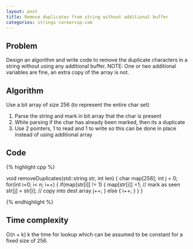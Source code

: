 ```yaml
---
layout: post
title: Remove duplicates from string without additional buffer
categories: strings careercup.com
---
```


## Problem
Design an algorithm and write code to remove the duplicate characters in a string without using any additional buffer. NOTE: One or two additional variables are fine, an extra copy of the array is not.

## Algorithm
Use a bit array of size 256 (to represent the entire char set)

1. Parse the string and mark in bit array that the char is present
2. While parsing if the char has already been marked, then its a duplicate
3. Use 2 pointers, 1 to read and 1 to write so this can be done in place instead of using additional array

## Code
{% highlight cpp %}

void removeDuplicates(std::string str, int len) {
	char map[256];
	int j = 0;
	for(int i=0; i< n; i++) {
		if(map[str[i]] != 1) {
			map[str[i]] =1; // mark as seen
			str[j] = str[i];   // copy into dest array
			j++;
		}
		else {
			i++;
		}
	}
}

{% endhighlight %}

## Time complexity
O(n + k) k the time for lookup which can be assumed to be constant for a fixed size of 256.
